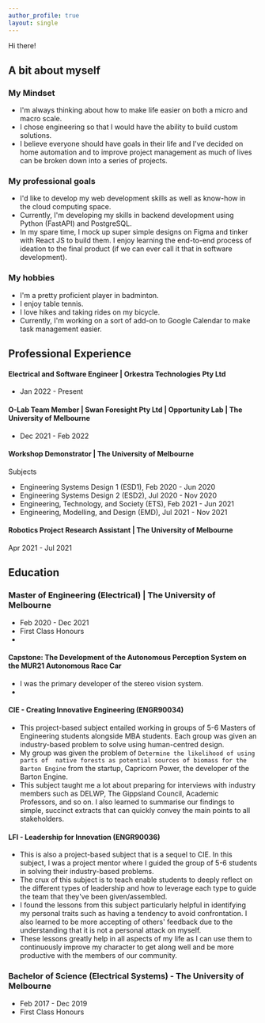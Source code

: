 ```yaml
---
author_profile: true
layout: single
---
```


Hi there!

## A bit about myself

### My Mindset
- I'm always thinking about how to make life easier on both a micro and macro scale.
- I chose engineering so that I would have the ability to build custom solutions.
- I believe everyone should have goals in their life and I've decided on home 
  automation and to improve project management as much of lives can be broken 
  down into a series of projects.

### My professional goals
- I'd like to develop my web development skills as well as know-how in the cloud
  computing space.
- Currently, I'm developing my skills in backend development using Python 
  (FastAPI) and PostgreSQL.
- In my spare time, I mock up super simple designs on Figma and tinker with 
  React JS to build them. I enjoy learning the end-to-end process of ideation to
  the final product (if we can ever call it that in software development).

### My hobbies
- I'm a pretty proficient player in badminton.
- I enjoy table tennis.
- I love hikes and taking rides on my bicycle.
- Currently, I'm working on a sort of add-on to Google Calendar to make 
  task management easier.

## Professional Experience

#### Electrical and Software Engineer | Orkestra Technologies Pty Ltd
- Jan 2022 - Present

#### O-Lab Team Member | Swan Foresight Pty Ltd | Opportunity Lab | The University of Melbourne
- Dec 2021 - Feb 2022

#### Workshop Demonstrator | The University of Melbourne

Subjects
- Engineering Systems Design 1 (ESD1), Feb 2020 - Jun 2020
- Engineering Systems Design 2 (ESD2), Jul 2020 - Nov 2020
- Engineering, Technology, and Society (ETS), Feb 2021 - Jun 2021
- Engineering, Modelling, and Design (EMD), Jul 2021 - Nov 2021

#### Robotics Project Research Assistant | The University of Melbourne
Apr 2021 - Jul 2021


## Education

### Master of Engineering (Electrical) | The University of Melbourne  
- Feb 2020 - Dec 2021
- First Class Honours
- 

#### Capstone: The Development of the Autonomous Perception System on the MUR21 Autonomous Race Car
- I was the primary developer of the stereo vision system.
- 

#### CIE - Creating Innovative Engineering (ENGR90034)
- This project-based subject entailed working in groups of 5-6 Masters of Engineering
  students alongside MBA students. Each group was given an industry-based problem to 
  solve using human-centred design.
- My group was given the problem of `Determine the likelihood of using parts of 
  native forests as potential sources of biomass for the Barton Engine` from the
  startup, Capricorn Power, the developer of the Barton Engine.
- This subject taught me a lot about preparing for interviews with industry members
  such as DELWP, The Gippsland Council, Academic Professors, and so on. I also
  learned to summarise our findings to simple, succinct extracts that can quickly
  convey the main points to all stakeholders.
  
#### LFI - Leadership for Innovation (ENGR90036)
- This is also a project-based subject that is a sequel to CIE. In this subject,
  I was a project mentor where I guided the group of 5-6 students in solving
  their industry-based problems.
- The crux of this subject is to teach enable students to deeply reflect on the
  different types of leadership and how to leverage each type to guide the team
  that they've been given/assembled.
- I found the lessons from this subject particularly helpful in identifying my 
  personal traits such as having a tendency to avoid confrontation. I also learned
  to be more accepting of others' feedback due to the understanding that it is
  not a personal attack on myself.
- These lessons greatly help in all aspects of my life as I can use them to 
  continuously improve my character to get along well and be more productive with
  the members of our community.

### Bachelor of Science (Electrical Systems) - The University of Melbourne    
- Feb 2017 - Dec 2019 
- First Class Honours
